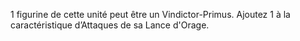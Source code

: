 1 figurine de cette unité peut être un Vindictor-Primus. Ajoutez 1 à la caractéristique d’Attaques de sa Lance d'Orage.